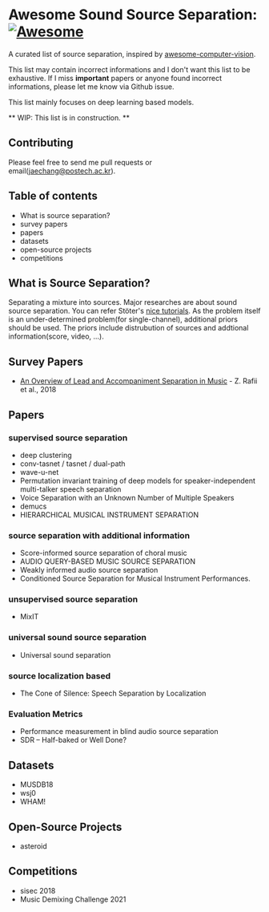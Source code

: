 
# Awesome Sound Source Separation: [![Awesome](https://cdn.rawgit.com/sindresorhus/awesome/d7305f38d29fed78fa85652e3a63e154dd8e8829/media/badge.svg)](https://github.com/sindresorhus/awesome)
A curated list of source separation, inspired by [awesome-computer-vision](https://github.com/jbhuang0604/awesome-computer-vision).

This list may contain incorrect informations and I don't want this list to be exhaustive. If I miss **important** papers or anyone found incorrect informations, please let me know via Github issue.

This list mainly focuses on deep learning based models. 

** WIP: This list is in construction. ** 

## Contributing

Please feel free to send me pull requests or email(jaechang@postech.ac.kr).

## Table of contents

* What is source separation?
* survey papers
* papers
* datasets
* open-source projects
* competitions

## What is Source Separation?

Separating a mixture into sources. Major researches are about sound source separation. You can refer Stöter's [nice tutorials](https://sigsep.github.io/tutorials). As the problem itself is an under-determined problem(for single-channel), additional priors should be used. The priors include distrubution of sources and addtional information(score, video, ...).

## Survey Papers

* [An Overview of Lead and Accompaniment Separation in Music](https://arxiv.org/abs/1804.08300) - Z. Rafii et al., 2018



## Papers

### supervised source separation

* deep clustering
* conv-tasnet / tasnet / dual-path
* wave-u-net
* Permutation invariant training of deep models for speaker-independent multi-talker speech separation
* Voice Separation with an Unknown Number of Multiple Speakers
* demucs
* HIERARCHICAL MUSICAL INSTRUMENT SEPARATION

### source separation with additional information

* Score-informed source separation of choral music
* AUDIO QUERY-BASED MUSIC SOURCE SEPARATION
* Weakly informed audio source separation
* Conditioned Source Separation for Musical Instrument Performances.

### unsupervised source separation

* MixIT

### universal sound source separation

* Universal sound separation

### source localization based 

* The Cone of Silence: Speech Separation by Localization

### Evaluation Metrics

* Performance measurement in blind audio source separation
* SDR – Half-baked or Well Done?

## Datasets

* MUSDB18
* wsj0
* WHAM!

## Open-Source Projects

* asteroid

## Competitions

* sisec 2018
* Music Demixing Challenge 2021

